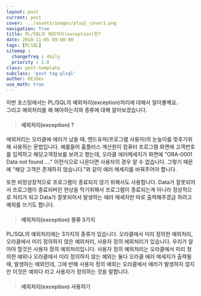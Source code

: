 ```yaml
---
layout: post
current: post
cover:  ../assets/images/plsql_cover1.png
navigation: True
title: PL/SQL의 예외처리(exception)란?
date: 2018-11-05 09:00:00
tags: [PLSQL]
sitemap :
  changefreq : daily
  priority : 1.0
class: post-template
subclass: 'post tag-plsql'
author: KEJdev
use_math: true
---  
```



이번 포스팅에서는 PL/SQL의 예외처리(exception)처리에 대해서 알아볼꼐요.  
그리고 예외처리를 왜 해야하는지와 종류에 대해 알아보겠습니다. 

> #### 예외처리(exception) ?   

에외처리는 오라클에 에러가 났을 때, 엔드유져(프로그램 사용자)의 눈높이를 맞추기위해 사용하는 문법입니다. 예를들어 홈플러스 계산원이 컴퓨터 프로그램 화면에 고객번호를 입력하고 해당고객정보를 보려고 했는데, 오라클 에러메세지가 화면에 "ORA-0001 Data not found ...." 이런식으로 나온다면 사용자의 경우 알 수 없습니다. 그렇기 때문에 "해당 고객은 존재하지 않습니다."와 같이 에러 메세지를 바꿔주어야 합니다.  

또한 비정상장적으로 프로그램이 종료되지 않기 위해서도 사용합니다. Data가 잘못되어서 프로그램이 종료되버린 현상을 막기위해서 프로그램이 종료되는게 아니라 정상적으로 처리가 되고 Data가 잘못되어서 발생하는 에러 메세지만 따로 출력해주겠금 하려고 예외를 쓰기도 합니다.  

> #### 예외처리(exception) 종류 3가지 

PL/SQL의 예외처리에는 3가지의 종류가 있습니다. 
오라클에서 미리 정의한 예외처리, 오라클에서 미리 정의하지 않은 예외처리, 사용자 정의 에외처리가 있습니다. 
우리가 알아야 할것은 사용자 정의 예외처리입니다. 사용자 정의 예외처리는 오라클에서 미리 정의한 예외나 오라클에서 미리 정의하지 않는 예외는 둘다 오라클 에러 메세지가 출력될 때, 발생하는 예외인데, 그에 반해 사용자 정의 예외는 오라클에서 에러가 발생하지 않지만 이것은 예외다 라고 사용자가 정의하는 것을 말합니다.  


> #### 예외처리(exception) 사용하기 

